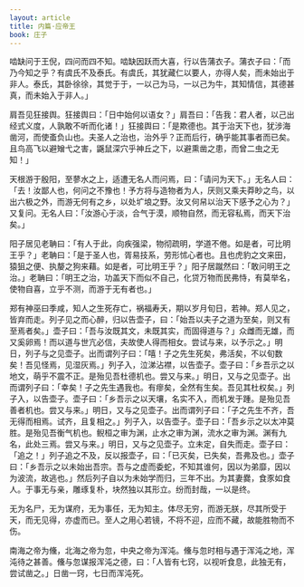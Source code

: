 ```yaml
---
layout: article
title: 内篇·应帝王
book: 庄子
---
```


啮缺问于王倪，四问而四不知。啮缺因跃而大喜，行以告蒲衣子。蒲衣子曰：「而乃今知之乎？有虞氏不及泰氏。有虞氏，其犹藏仁以要人，亦得人矣，而未始出于非人。泰氏，其卧徐徐，其觉于于，一以己为马，一以己为牛，其知情信，其德甚真，而未始入于非人。」

肩吾见狂接舆。狂接舆曰：「日中始何以语女？」肩吾曰：「告我：君人者，以己出经式义度，人孰敢不听而化诸！」狂接舆曰：「是欺德也。其于治天下也，犹涉海凿河，而使蚉负山也。夫圣人之治也，治外乎？正而后行，确乎能其事者而已矣。且鸟高飞以避矰弋之害，鼷鼠深穴乎神丘之下，以避熏凿之患，而曾二虫之无知！」

天根游于殷阳，至蓼水之上，适遭无名人而问焉，曰：「请问为天下。」无名人曰：「去！汝鄙人也，何问之不豫也！予方将与造物者为人，厌则又乘夫莽眇之鸟，以出六极之外，而游无何有之乡，以处圹埌之野。汝又何帠以治天下感予之心为？」又复问。无名人曰：「汝游心于淡，合气于漠，顺物自然，而无容私焉，而天下治矣。」

阳子居见老聃曰：「有人于此，向疾强梁，物彻疏明，学道不倦。如是者，可比明王乎？」老聃曰：「是于圣人也，胥易技系，劳形怵心者也。且也虎豹之文来田，猿狙之便、执嫠之狗来藉。如是者，可比明王乎？」阳子居蹴然曰：「敢问明王之治。」老聃曰：「明王之治，功盖天下而似不自己，化贷万物而民弗恃，有莫举名，使物自喜，立乎不测，而游于无有者也。」

郑有神巫曰季咸，知人之生死存亡，祸福寿夭，期以岁月旬日，若神。郑人见之，皆弃而走。列子见之而心醉，归以告壶子，曰：「始吾以夫子之道为至矣，则又有至焉者矣。」壶子曰：「吾与汝既其文，未既其实，而固得道与？」众雌而无雄，而又奚卵焉！而以道与世亢必信，夫故使人得而相女。尝试与来，以予示之。」明日，列子与之见壶子。出而谓列子曰：「嘻！子之先生死矣，弗活矣，不以旬数矣！吾见怪焉，见湿灰焉。」列子入，泣涕沾襟，以告壶子。壶子曰：「乡吾示之以地文，萌乎不震不正。是殆见吾杜德机也。尝又与来。」明日，又与之见壶子。出而谓列子曰：「幸矣！子之先生遇我也。有瘳矣，全然有生矣。吾见其杜权矣。」列子入，以告壶子。壶子曰：「乡吾示之以天壤，名实不入，而机发于踵。是殆见吾善者机也。尝又与来。」明日，又与之见壶子。出而谓列子曰：「子之先生不齐，吾无得而相焉。试齐，且复相之。」列子入，以告壶子。壶子曰：「吾乡示之以太冲莫胜。是殆见吾衡气机也。鲵桓之审为渊，止水之审为渊，流水之审为渊。渊有九名，此处三焉。尝又与来。」明日，又与之见壶子。立未定，自失而走。壶子曰：「追之！」列子追之不及，反以报壶子，曰：「已灭矣，已失矣，吾弗及也。」壶子曰：「乡吾示之以未始出吾宗。吾与之虚而委蛇，不知其谁何，因以为弟靡，因以为波流，故逃也。」然后列子自以为未始学而归，三年不出。为其妻爨，食豕如食人。于事无与亲，雕琢复朴，块然独以其形立。纷而封哉，一以是终。

无为名尸，无为谋府，无为事任，无为知主。体尽无穷，而游无朕，尽其所受于天，而无见得，亦虚而已。至人之用心若镜，不将不迎，应而不藏，故能胜物而不伤。

南海之帝为儵，北海之帝为忽，中央之帝为浑沌。儵与忽时相与遇于浑沌之地，浑沌待之甚善。儵与忽谋报浑沌之德，曰：「人皆有七窍，以视听食息，此独无有，尝试凿之。」日凿一窍，七日而浑沌死。

